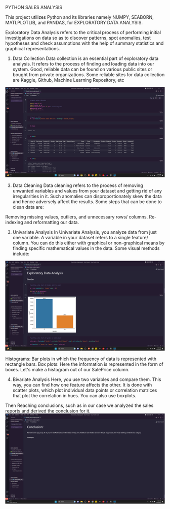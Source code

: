PYTHON SALES ANALYSIS

This project utilizes Python and its libraries namely NUMPY, SEABORN, MATLPLOTLIB, and PANDAS, for EXPLORATORY DATA ANALYSIS.

Exploratory Data Analysis refers to the critical process of performing initial investigations on data so as to discover patterns, spot anomalies, test hypotheses and check assumptions with the help of summary statistics and graphical representations.

1. Data Collection
Data collection is an essential part of exploratory data analysis. It refers to the process of finding and loading data into our system. Good, reliable data can be found on various public sites or bought from private organizations. Some reliable sites for data collection are Kaggle, Github, Machine Learning Repository, etc

![alt text](https://github.com/Aditya-Mandothia/Data-Analysis/blob/7fea787a4fbef0719df90830d9dfcb47df4a7c95/Screenshot%20(72).png)

3. Data Cleaning
Data cleaning refers to the process of removing unwanted variables and values from your dataset and getting rid of any irregularities in it. Such anomalies can disproportionately skew the data and hence adversely affect the results. Some steps that can be done to clean data are:

Removing missing values, outliers, and unnecessary rows/ columns.
Re-indexing and reformatting our data.

3. Univariate Analysis
In Univariate Analysis, you analyze data from just one variable. A variable in your dataset refers to a single feature/ column. You can do this either with graphical or non-graphical means by finding specific mathematical values in the data. Some visual methods include:

![alt text](https://github.com/Aditya-Mandothia/Data-Analysis/blob/926a1f2db88e0a4509f648824c7bf0e08343ea2b/Screenshot%20(73).png)

Histograms: Bar plots in which the frequency of data is represented with rectangle bars.
Box plots: Here the information is represented in the form of boxes.
Let's make a histogram out of our SalePrice column.  

4. Bivariate Analysis
Here, you use two variables and compare them. This way, you can find how one feature affects the other. It is done with scatter plots, which plot individual data points or correlation matrices that plot the correlation in hues. You can also use boxplots.

Then Reaching conclusions, such as in our case we analyzed the sales reports and derived the conclusion for it.
![alt text](https://github.com/Aditya-Mandothia/Data-Analysis/blob/926a1f2db88e0a4509f648824c7bf0e08343ea2b/Screenshot%20(81).png)



